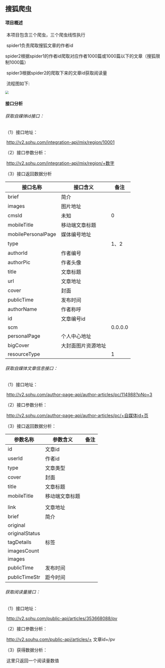 ##  搜狐爬虫

#### 项目概述

​	本项目包含三个爬虫，三个爬虫线性执行

​	spider1负责爬取搜狐文章的作者id

​	spider2根据spider1的作者id爬取对应作者1000篇或1000篇以下的文章（搜狐限制1000篇）

​	spider3根据spider2的爬取下来的文章id获取阅读量

​	流程图如下:

<img src="C:\Users\gambler\Desktop\souhu流程图.png" style="zoom:67%;" />





####  接口分析

###### 获取自媒体id接口：

（1）接口地址：

​	http://v2.sohu.com/integration-api/mix/region/10001

（2）接口参数分析：

​	http://v2.sohu.com/integration-api/mix/region/+数字

（3）接口返回数据分析

| 接口名称           | 接口含义           | 备注    |
| ------------------ | ------------------ | ------- |
| brief              | 简介               |         |
| images             | 图片地址           |         |
| cmsId              | 未知               | 0       |
| mobileTitle        | 移动端文章标题     |         |
| mobilePersonalPage | 媒体编号地址       |         |
| type               |                    | 1、2    |
| authorId           | 作者编号           |         |
| authorPic          | 作者头像           |         |
| title              | 文章标题           |         |
| url                | 文章地址           |         |
| cover              | 封面               |         |
| publicTime         | 发布时间           |         |
| authorName         | 作者称呼           |         |
| id                 | 文章编号id         |         |
| scm                |                    | 0.0.0.0 |
| personalPage       | 个人中心地址       |         |
| bigCover           | 大封面图片资源地址 |         |
| resourceType       |                    | 1       |

######  获取自媒体文章信息接口：

（1）接口地址：

​	http://v2.sohu.com/author-page-api/author-articles/pc/114988?pNo=3

（2）接口参数分析：

​	http://v2.sohu.com/author-page-api/author-articles/pc/+自媒体id+页

（3）接口返回数据分析：

| 参数名称       | 参数含义       | 备注 |
| -------------- | -------------- | ---- |
| id             | 文章id         |      |
| userId         | 作者id         |      |
| type           | 文章类型       |      |
| cover          | 封面           |      |
| title          | 文章标题       |      |
| mobileTitle    | 移动端文章标题 |      |
|                |                |      |
| link           | 文章地址       |      |
| brief          | 简介           |      |
| original       |                |      |
| originalStatus |                |      |
| tagDetails     | 标签           |      |
| imagesCount    |                |      |
| images         |                |      |
| publicTime     | 发布时间       |      |
| publicTimeStr  | 距今时间       |      |

###### 获取阅读量接口：

（1）接口地址：

​	http://v2.sohu.com/public-api/articles/353668088/pv

（2）接口参数分析：

​	http://v2.souhu.com/public-api/articles/+ 文章id+/pv

（3）获得数据分析：

​	这里只返回一个阅读量数值



